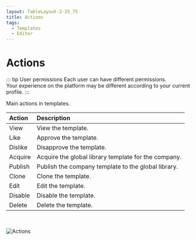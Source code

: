 ```yaml
---
layout: TableLayout-2-25_75
title: Actions
tags:
  - Templates
  - Editor
---
```


# Actions

::: tip User permissions
Each user can have different permissions.<br>
Your experience on the platform may be different according to your current profile.
:::

Main actions in templates.

| Action  | Description                                          |
| :------ | :--------------------------------------------------- |
| View    | View the template.                                   |
| Like    | Approve the template.                                |
| Dislike | Disapprove the template.                             |
| Acquire | Acquire the global library template for the company. |
| Publish | Publish the company template to the global library.  |
| Clone   | Clone the template.                                  |
| Edit    | Edit the template.                                   |
| Disable | Disable the template.                                |
| Delete  | Delete the template.                                 |

<br>

![Actions](https://cdn.phishx.io/phishx-docs/images/phishx_templates_actions_01.webp)
